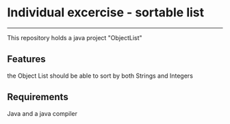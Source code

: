 # Individual excercise - sortable list
---
This repository holds a java project "ObjectList"

## Features
the Object List should be able to sort by both Strings and Integers

## Requirements
Java and a java compiler
